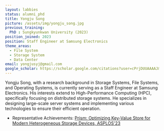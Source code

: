```yaml
---
layout: labbies
status: alumni_phd
title: Yongju Song
picture: /assets/img/yongju_song.jpg
previous_training:  
  PhD : Sungkyunkwan University (2023)
position_joined: 2023
position: Staff Engineer at Samsung Electronics
theme_areas:
  - File System
  - Storage System
  - Data Center
email: yongjusyj@gmail.com
google_scholar: https://scholar.google.com/citations?user=cPrjDUUAAAAJ&hl=ko
---
```


Yongju Song, with a research background in Storage Systems, File Systems, and Operating Systems, is currently serving as a Staff Engineer at Samsung Electronics.
His interests extend to High-Performance Computing (HPC), specifically focusing on distributed storage systems.
He specializes in designing large-scale server systems and implementing various technologies to ensure their efficient operation.
* Representative Achievements: [Prism: Optimizing Key-Value Store for Modern Heterogeneous Storage Devices, ASPLOS'23](https://dl.acm.org/doi/10.1145/3575693.3575722)

